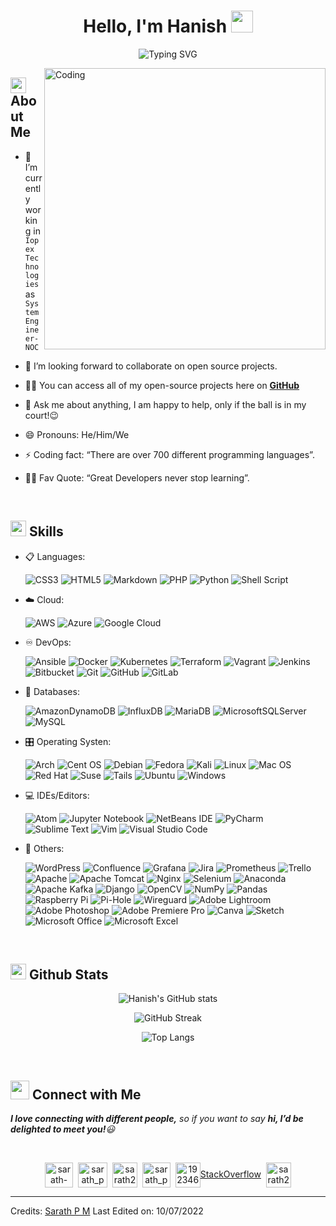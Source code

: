   <h1 align="center">Hello, I'm Hanish <img src="https://media.giphy.com/media/hvRJCLFzcasrR4ia7z/giphy.gif" width="35"></h1>
<div align="center">
<p><img src="https://readme-typing-svg.herokuapp.com?font=ROBOT&amp;size=25&amp;color=39FF14&amp;background=000000&amp;center=true&amp;vCenter=true&amp;width=490&amp;lines=%3E+Welcome+to+my+GitHub+profile...!" alt="Typing SVG"></p>
</div>
<img align="right" alt="Coding" width="450" src="https://cdn.dribbble.com/users/1162077/screenshots/3848914/programmer.gif">
<h2 id="--about-me"><img src="https://c.tenor.com/NCRHhqkXrJYAAAAi/programmers-go-internet.gif" width="25">  <b>About Me</b></h2>
<ul>
<li>
<p>🔭 I’m currently working in <code>Iopex Technologies</code> as <code>System Engineer-NOC</code></p>
</li>
<li>
<p>👯 I’m looking forward to collaborate on open source projects.</p>
</li>
<li>
<p>👨‍💻 You can access all of my open-source projects here on <strong><a href="https://github.com/sarath-pm">GitHub</a></strong></p>
</li>
<li>
<p>💬 Ask me about anything, I am happy to help, only if the ball is in my court!😉</p>
</li>
<li>
<p>😄 Pronouns: He/Him/We</p>
</li>
<li>
<p>⚡ Coding fact: “There are over 700 different programming languages”.</p>
</li>
<li>
<p>💪🏼 Fav Quote: “Great Developers never stop learning”.</p>
</li>
</ul>
<br>
<h2 id="-skills"><img src="https://media2.giphy.com/media/QssGEmpkyEOhBCb7e1/giphy.gif?cid=ecf05e47a0n3gi1bfqntqmob8g9aid1oyj2wr3ds3mg700bl&amp;rid=giphy.gif" width="25"><b> Skills</b></h2>
<p align="center">
</p><ul>
<li>
<p>📋 Languages:</p>
<p><img src="https://img.shields.io/badge/css3-%231572B6.svg?style=for-the-badge&amp;logo=css3&amp;logoColor=white" alt="CSS3">
<img src="https://img.shields.io/badge/html5-%23E34F26.svg?style=for-the-badge&amp;logo=html5&amp;logoColor=white" alt="HTML5">
<img src="https://img.shields.io/badge/markdown-%23000000.svg?style=for-the-badge&amp;logo=markdown&amp;logoColor=white" alt="Markdown">
<img src="https://img.shields.io/badge/php-%23777BB4.svg?style=for-the-badge&amp;logo=php&amp;logoColor=white" alt="PHP">
<img src="https://img.shields.io/badge/python-3670A0?style=for-the-badge&amp;logo=python&amp;logoColor=ffdd54" alt="Python">
<img src="https://img.shields.io/badge/shell_script-%23121011.svg?style=for-the-badge&amp;logo=gnu-bash&amp;logoColor=white" alt="Shell Script"></p>
</li>
<li>
<p>☁️ Cloud:</p>
<p><img src="https://img.shields.io/badge/AWS-%23FF9900.svg?style=for-the-badge&amp;logo=amazon-aws&amp;logoColor=white" alt="AWS">
<img src="https://img.shields.io/badge/azure-%230072C6.svg?style=for-the-badge&amp;logo=microsoftazure&amp;logoColor=white" alt="Azure">
<img src="https://img.shields.io/badge/GoogleCloud-%234285F4.svg?style=for-the-badge&amp;logo=google-cloud&amp;logoColor=white" alt="Google Cloud"></p>
</li>
<li>
<p>♾️ DevOps:</p>
<p><img src="https://img.shields.io/badge/ansible-%231A1918.svg?style=for-the-badge&amp;logo=ansible&amp;logoColor=white" alt="Ansible">
<img src="https://img.shields.io/badge/docker-%230db7ed.svg?style=for-the-badge&amp;logo=docker&amp;logoColor=white" alt="Docker">
<img src="https://img.shields.io/badge/kubernetes-%23326ce5.svg?style=for-the-badge&amp;logo=kubernetes&amp;logoColor=white" alt="Kubernetes">
<img src="https://img.shields.io/badge/terraform-%235835CC.svg?style=for-the-badge&amp;logo=terraform&amp;logoColor=white" alt="Terraform">
<img src="https://img.shields.io/badge/vagrant-%231563FF.svg?style=for-the-badge&amp;logo=vagrant&amp;logoColor=white" alt="Vagrant">
<img src="https://img.shields.io/badge/jenkins-%232C5263.svg?style=for-the-badge&amp;logo=jenkins&amp;logoColor=white" alt="Jenkins">
<img src="https://img.shields.io/badge/bitbucket-%230047B3.svg?style=for-the-badge&amp;logo=bitbucket&amp;logoColor=white" alt="Bitbucket">
<img src="https://img.shields.io/badge/git-%23F05033.svg?style=for-the-badge&amp;logo=git&amp;logoColor=white" alt="Git">
<img src="https://img.shields.io/badge/github-%23121011.svg?style=for-the-badge&amp;logo=github&amp;logoColor=white" alt="GitHub">
<img src="https://img.shields.io/badge/gitlab-%23181717.svg?style=for-the-badge&amp;logo=gitlab&amp;logoColor=white" alt="GitLab"></p>
</li>
<li>
<p>💾 Databases:</p>
<p><img src="https://img.shields.io/badge/Amazon%20DynamoDB-4053D6?style=for-the-badge&amp;logo=Amazon%20DynamoDB&amp;logoColor=white" alt="AmazonDynamoDB">
<img src="https://img.shields.io/badge/InfluxDB-22ADF6?style=for-the-badge&amp;logo=InfluxDB&amp;logoColor=white" alt="InfluxDB">
<img src="https://img.shields.io/badge/MariaDB-003545?style=for-the-badge&amp;logo=mariadb&amp;logoColor=white" alt="MariaDB">
<img src="https://img.shields.io/badge/Microsoft%20SQL%20Sever-CC2927?style=for-the-badge&amp;logo=microsoft%20sql%20server&amp;logoColor=white" alt="MicrosoftSQLServer">
<img src="https://img.shields.io/badge/mysql-%2300f.svg?style=for-the-badge&amp;logo=mysql&amp;logoColor=white" alt="MySQL"></p>
</li>
<li>
<p>🎛️ Operating Systen:</p>
<p><img src="https://img.shields.io/badge/Arch%20Linux-1793D1?logo=arch-linux&amp;logoColor=fff&amp;style=for-the-badge" alt="Arch">
<img src="https://img.shields.io/badge/cent%20os-002260?style=for-the-badge&amp;logo=centos&amp;logoColor=F0F0F0" alt="Cent OS">
<img src="https://img.shields.io/badge/Debian-D70A53?style=for-the-badge&amp;logo=debian&amp;logoColor=white" alt="Debian">
<img src="https://img.shields.io/badge/Fedora-294172?style=for-the-badge&amp;logo=fedora&amp;logoColor=white" alt="Fedora">
<img src="https://img.shields.io/badge/Kali-268BEE?style=for-the-badge&amp;logo=kalilinux&amp;logoColor=white" alt="Kali">
<img src="https://img.shields.io/badge/Linux-FCC624?style=for-the-badge&amp;logo=linux&amp;logoColor=black" alt="Linux">
<img src="https://img.shields.io/badge/mac%20os-000000?style=for-the-badge&amp;logo=macos&amp;logoColor=F0F0F0" alt="Mac OS">
<img src="https://img.shields.io/badge/Red%20Hat-EE0000?style=for-the-badge&amp;logo=redhat&amp;logoColor=white" alt="Red Hat">
<img src="https://img.shields.io/badge/SUSE-0C322C?style=for-the-badge&amp;logo=SUSE&amp;logoColor=white" alt="Suse">
<img src="https://img.shields.io/badge/Tails%20-56347C?&amp;style=for-the-badge&amp;logo=tails&amp;logoColor=white" alt="Tails">
<img src="https://img.shields.io/badge/Ubuntu-E95420?style=for-the-badge&amp;logo=ubuntu&amp;logoColor=white" alt="Ubuntu">
<img src="https://img.shields.io/badge/Windows-0078D6?style=for-the-badge&amp;logo=windows&amp;logoColor=white" alt="Windows"></p>
</li>
<li>
<p>💻 IDEs/Editors:</p>
<p><img src="https://img.shields.io/badge/Atom-%2366595C.svg?style=for-the-badge&amp;logo=atom&amp;logoColor=white" alt="Atom">
<img src="https://img.shields.io/badge/jupyter-%23FA0F00.svg?style=for-the-badge&amp;logo=jupyter&amp;logoColor=white" alt="Jupyter Notebook">
<img src="https://img.shields.io/badge/NetBeansIDE-1B6AC6.svg?style=for-the-badge&amp;logo=apache-netbeans-ide&amp;logoColor=white" alt="NetBeans IDE">
<img src="https://img.shields.io/badge/pycharm-143?style=for-the-badge&amp;logo=pycharm&amp;logoColor=black&amp;color=black&amp;labelColor=green" alt="PyCharm">
<img src="https://img.shields.io/badge/sublime_text-%23575757.svg?style=for-the-badge&amp;logo=sublime-text&amp;logoColor=important" alt="Sublime Text">
<img src="https://img.shields.io/badge/VIM-%2311AB00.svg?style=for-the-badge&amp;logo=vim&amp;logoColor=white" alt="Vim">
<img src="https://img.shields.io/badge/Visual%20Studio%20Code-0078d7.svg?style=for-the-badge&amp;logo=visual-studio-code&amp;logoColor=white" alt="Visual Studio Code"></p>
</li>
<li>
<p>🥅 Others:</p>
<p><img src="https://img.shields.io/badge/WordPress-%23117AC9.svg?style=for-the-badge&amp;logo=WordPress&amp;logoColor=white" alt="WordPress">
<img src="https://img.shields.io/badge/confluence-%23172BF4.svg?style=for-the-badge&amp;logo=confluence&amp;logoColor=white" alt="Confluence">
<img src="https://img.shields.io/badge/grafana-%23F46800.svg?style=for-the-badge&amp;logo=grafana&amp;logoColor=white" alt="Grafana">
<img src="https://img.shields.io/badge/jira-%230A0FFF.svg?style=for-the-badge&amp;logo=jira&amp;logoColor=white" alt="Jira">
<img src="https://img.shields.io/badge/Prometheus-E6522C?style=for-the-badge&amp;logo=Prometheus&amp;logoColor=white" alt="Prometheus">
<img src="https://img.shields.io/badge/Trello-%23026AA7.svg?style=for-the-badge&amp;logo=Trello&amp;logoColor=white" alt="Trello">
<img src="https://img.shields.io/badge/apache-%23D42029.svg?style=for-the-badge&amp;logo=apache&amp;logoColor=white" alt="Apache">
<img src="https://img.shields.io/badge/apache%20tomcat-%23F8DC75.svg?style=for-the-badge&amp;logo=apache-tomcat&amp;logoColor=black" alt="Apache Tomcat">
<img src="https://img.shields.io/badge/nginx-%23009639.svg?style=for-the-badge&amp;logo=nginx&amp;logoColor=white" alt="Nginx">
<img src="https://img.shields.io/badge/-selenium-%43B02A?style=for-the-badge&amp;logo=selenium&amp;logoColor=white" alt="Selenium">
<img src="https://img.shields.io/badge/Anaconda-%2344A833.svg?style=for-the-badge&amp;logo=anaconda&amp;logoColor=white" alt="Anaconda">
<img src="https://img.shields.io/badge/Apache%20Kafka-000?style=for-the-badge&amp;logo=apachekafka" alt="Apache Kafka">
<img src="https://img.shields.io/badge/django-%23092E20.svg?style=for-the-badge&amp;logo=django&amp;logoColor=white" alt="Django">
<img src="https://img.shields.io/badge/opencv-%23white.svg?style=for-the-badge&amp;logo=opencv&amp;logoColor=white" alt="OpenCV">
<img src="https://img.shields.io/badge/numpy-%23013243.svg?style=for-the-badge&amp;logo=numpy&amp;logoColor=white" alt="NumPy">
<img src="https://img.shields.io/badge/pandas-%23150458.svg?style=for-the-badge&amp;logo=pandas&amp;logoColor=white" alt="Pandas">
<img src="https://img.shields.io/badge/-RaspberryPi-C51A4A?style=for-the-badge&amp;logo=Raspberry-Pi" alt="Raspberry Pi">
<img src="https://img.shields.io/badge/pihole-%2396060C.svg?style=for-the-badge&amp;logo=pi-hole&amp;logoColor=white" alt="Pi-Hole">
<img src="https://img.shields.io/badge/wireguard-%2388171A.svg?style=for-the-badge&amp;logo=wireguard&amp;logoColor=white" alt="Wireguard">
<img src="https://img.shields.io/badge/Adobe%20Lightroom-31A8FF.svg?style=for-the-badge&amp;logo=Adobe%20Lightroom&amp;logoColor=white" alt="Adobe Lightroom">
<img src="https://img.shields.io/badge/adobe%20photoshop-%2331A8FF.svg?style=for-the-badge&amp;logo=adobe%20photoshop&amp;logoColor=white" alt="Adobe Photoshop">
<img src="https://img.shields.io/badge/Adobe%20Premiere%20Pro-9999FF.svg?style=for-the-badge&amp;logo=Adobe%20Premiere%20Pro&amp;logoColor=white" alt="Adobe Premiere Pro">
<img src="https://img.shields.io/badge/Canva-%2300C4CC.svg?style=for-the-badge&amp;logo=Canva&amp;logoColor=white" alt="Canva">
<img src="https://img.shields.io/badge/Sketch-FFB387?style=for-the-badge&amp;logo=sketch&amp;logoColor=black" alt="Sketch">
<img src="https://img.shields.io/badge/Microsoft_Office-D83B01?style=for-the-badge&amp;logo=microsoft-office&amp;logoColor=white" alt="Microsoft Office">
<img src="https://img.shields.io/badge/Microsoft_Excel-217346?style=for-the-badge&amp;logo=microsoft-excel&amp;logoColor=white" alt="Microsoft Excel"></p>
</li>
</ul>
<p></p>
<br> 
<h2 id="-github-stats"><img src="https://media.giphy.com/media/iY8CRBdQXODJSCERIr/giphy.gif" width="25"> <b>Github Stats</b></h2>
<p align="center">
  <img src="https://github-readme-stats.vercel.app/api?username=hanish7&show_icons=true&theme=tokyonight" alt="Hanish's GitHub stats" />
</p>

<p align="center">
  <img src="https://github-readme-streak-stats.herokuapp.com/?user=hanish7&theme=tokyonight" alt="GitHub Streak" />
</p>

<p align="center">
  <img src="https://github-readme-stats.vercel.app/api/top-langs/?username=hanish7&layout=compact&theme=tokyonight" alt="Top Langs" />
</p>
<br>
<h2 id="-connect-with-me"><img src="https://media.giphy.com/media/LnQjpWaON8nhr21vNW/giphy.gif" width="30"> <b>Connect with Me</b></h2>
<p><em><b>I love connecting with different people,</b> so if you want to say <b>hi, I’d be delighted to meet you!</b>😃</em></p>
<br>
<p align="center">
<a href="https://www.linkedin.com/in/sarath-p-m/" target="blank"><img align="center" src="https://i.pinimg.com/originals/de/b4/6f/deb46f02a59e3b3a2aa58fac16290d63.gif" alt="sarath-p-m" height="40" width="45"></a>
&nbsp;<a href="https://dev.to/sarath_pm" target="blank"><img align="center" src="https://res.cloudinary.com/practicaldev/image/fetch/s--0UiMFgbU--/c_limit%2Cf_auto%2Cfl_progressive%2Cq_66%2Cw_880/https://thepracticaldev.s3.amazonaws.com/i/0vbfzhjcsjs0u716x88o.gif" alt="sarath_pm" height="40" width="47"></a>  
&nbsp;<a href="mailto:sarath2375@gmail.com" target="blank"><img align="center" src="https://user-images.githubusercontent.com/86669668/171339003-ef5b5c96-eac8-478c-a9cc-318ca9477fce.gif" alt="sarath2375@gmail.com" width="40"></a>      
&nbsp;<a href="https://www.hackerrank.com/sarath_pm" target="blank"><img align="center" src="https://user-images.githubusercontent.com/86669668/171338019-50f8c8de-e1ac-4651-b2cf-1901eceb2e51.gif" alt="sarath_pm" height="40" width="45"></a>
&nbsp;<a href="https://stackoverflow.com/users/19234611" target="blank"><img align="center" src="https://user-images.githubusercontent.com/86669668/171333456-ac1d5e66-bd90-468b-a1bf-c030ba6a1fed.gif" alt="19234611" width="40">StackOverflow</a>
&nbsp;<a href="skype:sarath2375?add" target="blank"><img align="center" src="https://user-images.githubusercontent.com/86669668/176819343-c1894b0e-8622-4a39-a34c-fd4125d32d4d.gif" alt="sarath2375" width="40"></a>
</p><hr>
<p>Credits: <a href="https://github.com/sarath-pm">Sarath P M</a>
Last Edited on: 10/07/2022</p> 
